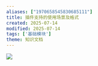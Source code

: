 ```yaml
---
aliases: ["1970658545830685111"]
title: 插件支持的使用场景及格式
created: 2025-07-14
modified: 2025-07-14
tags: ['基础模块']
theme: 知识文档
---
```


![](f1d2676c2fd4d1954b87e3dba579c302.jpg)